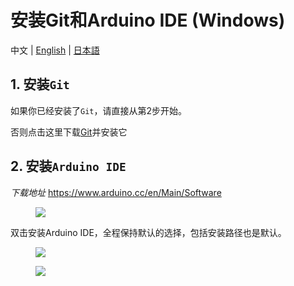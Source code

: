 # 安装Git和Arduino IDE (Windows)

中文 | [English](en/related_documents/how_to_install_git_and_arduino) | [日本語](ja/related_documents/how_to_install_git_and_arduino)

## 1. 安装`Git`
如果你已经安装了`Git`，请直接从第2步开始。

否则点击这里下载[Git](https://git-scm.com/download/win)并安装它

## 2. 安装`Arduino IDE`

*下载地址*
https://www.arduino.cc/en/Main/Software

<figure>
    <img src="assets/img/getting_started_pics/m5stack_core/get_started_with_arduino_m5core/windows/arduino_cc_package.png">
</figure>

双击安装Arduino IDE，全程保持默认的选择，包括安装路径也是默认。

<figure>
    <img src="assets/img/getting_started_pics/m5stack_core/get_started_with_arduino_m5core/windows/select_arduino_install_path.png">
</figure>

<figure>
    <img src="assets/img/getting_started_pics/m5stack_core/get_started_with_arduino_m5core/windows/install_arduino_2.png">
</figure>